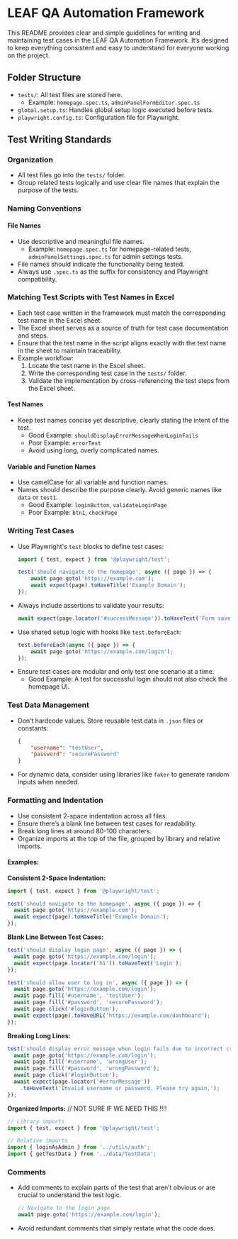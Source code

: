 
# LEAF QA Automation Framework

This README provides clear and simple guidelines for writing and maintaining test cases in the LEAF QA Automation Framework. It’s designed to keep everything consistent and easy to understand for everyone working on the project.

## Folder Structure

- `tests/`: All test files are stored here.
  - Example: `homepage.spec.ts`, `adminPanelFormEditor.spec.ts`
- `global.setup.ts`: Handles global setup logic executed before tests.
- `playwright.config.ts`: Configuration file for Playwright.

## Test Writing Standards

### Organization

- All test files go into the `tests/` folder.
- Group related tests logically and use clear file names that explain the purpose of the tests.

### Naming Conventions

#### File Names

- Use descriptive and meaningful file names.
  - Example: `homepage.spec.ts` for homepage-related tests, `adminPanelSettings.spec.ts` for admin settings tests.
- File names should indicate the functionality being tested.
- Always use `.spec.ts` as the suffix for consistency and Playwright compatibility.

### Matching Test Scripts with Test Names in Excel

- Each test case written in the framework must match the corresponding test name in the Excel sheet.
- The Excel sheet serves as a source of truth for test case documentation and steps.
- Ensure that the test name in the script aligns exactly with the test name in the sheet to maintain traceability.
- Example workflow:
  1. Locate the test name in the Excel sheet.
  2. Write the corresponding test case in the `tests/` folder.
  3. Validate the implementation by cross-referencing the test steps from the Excel sheet.

#### Test Names

- Keep test names concise yet descriptive, clearly stating the intent of the test.
  - Good Example: `shouldDisplayErrorMessageWhenLoginFails`
  - Poor Example: `errorTest`
  - Avoid using long, overly complicated names.

#### Variable and Function Names

- Use camelCase for all variable and function names.
- Names should describe the purpose clearly. Avoid generic names like `data` or `test1`.
  - Good Example: `loginButton`, `validateLoginPage`
  - Poor Example: `btn1`, `checkPage`

### Writing Test Cases

- Use Playwright's `test` blocks to define test cases:
  ```typescript
  import { test, expect } from '@playwright/test';

  test('should navigate to the homepage', async ({ page }) => {
      await page.goto('https://example.com');
      await expect(page).toHaveTitle('Example Domain');
  });
  ```
- Always include assertions to validate your results:
  ```typescript
  await expect(page.locator('#successMessage')).toHaveText('Form saved successfully');
  ```
- Use shared setup logic with hooks like `test.beforeEach`:
  ```typescript
  test.beforeEach(async ({ page }) => {
      await page.goto('https://example.com/login');
  });
  ```
- Ensure test cases are modular and only test one scenario at a time.
  - Good Example: A test for successful login should not also check the homepage UI.

### Test Data Management

- Don’t hardcode values. Store reusable test data in `.json` files or constants:
  ```json
  {
      "username": "testUser",
      "password": "securePassword"
  }
  ```
- For dynamic data, consider using libraries like `faker` to generate random inputs when needed.

### Formatting and Indentation

- Use consistent 2-space indentation across all files.
- Ensure there’s a blank line between test cases for readability.
- Break long lines at around 80-100 characters.
- Organize imports at the top of the file, grouped by library and relative imports.

#### Examples:

**Consistent 2-Space Indentation:**

```typescript
import { test, expect } from '@playwright/test';

test('should navigate to the homepage', async ({ page }) => {
  await page.goto('https://example.com');
  await expect(page).toHaveTitle('Example Domain');
});
```

**Blank Line Between Test Cases:**

```typescript
test('should display login page', async ({ page }) => {
  await page.goto('https://example.com/login');
  await expect(page.locator('h1')).toHaveText('Login');
});

test('should allow user to log in', async ({ page }) => {
  await page.goto('https://example.com/login');
  await page.fill('#username', 'testUser');
  await page.fill('#password', 'securePassword');
  await page.click('#loginButton');
  await expect(page).toHaveURL('https://example.com/dashboard');
});
```

**Breaking Long Lines:**

```typescript
test('should display error message when login fails due to incorrect credentials', async ({ page }) => {
  await page.goto('https://example.com/login');
  await page.fill('#username', 'wrongUser');
  await page.fill('#password', 'wrongPassword');
  await page.click('#loginButton');
  await expect(page.locator('#errorMessage'))
    .toHaveText('Invalid username or password. Please try again.');
});
```

**Organized Imports:** // NOT SURE IF WE NEED THIS !!!!

```typescript
// Library imports
import { test, expect } from '@playwright/test';

// Relative imports
import { loginAsAdmin } from '../utils/auth';
import { getTestData } from '../data/testData';
```

### Comments

- Add comments to explain parts of the test that aren’t obvious or are crucial to understand the test logic.
  ```typescript
  // Navigate to the login page
  await page.goto('https://example.com/login');
  ```
- Avoid redundant comments that simply restate what the code does.
